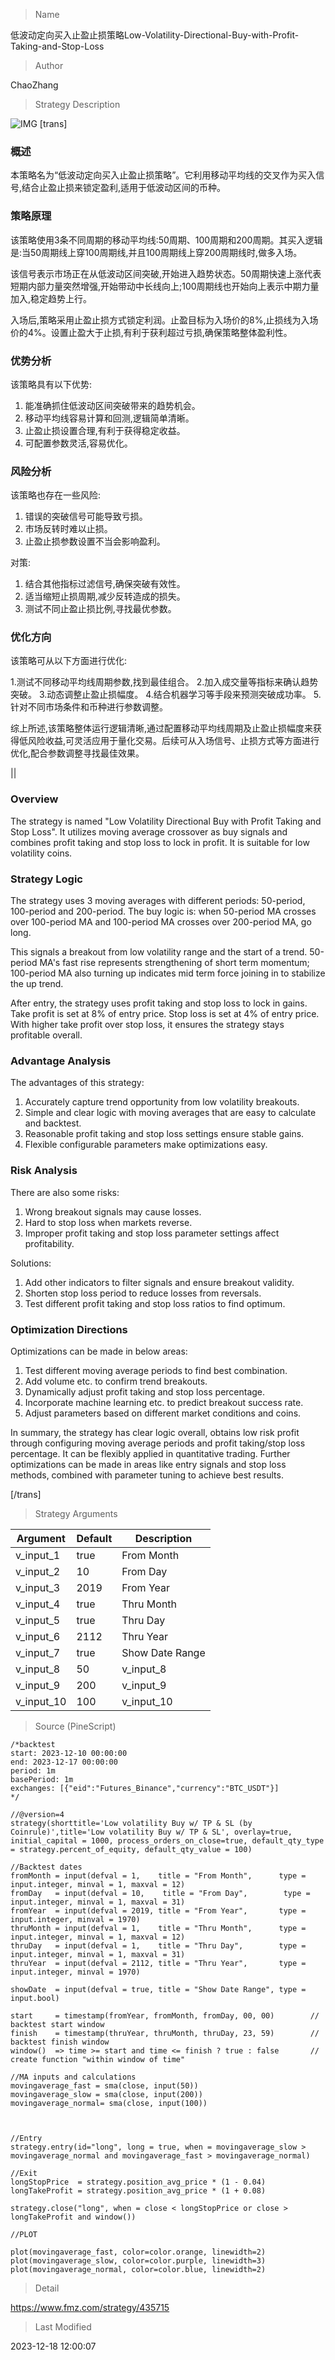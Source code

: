 
> Name

低波动定向买入止盈止损策略Low-Volatility-Directional-Buy-with-Profit-Taking-and-Stop-Loss

> Author

ChaoZhang

> Strategy Description

![IMG](https://www.fmz.com/upload/asset/18ef8c3c3cbc7688a6e.png)
[trans]

### 概述

本策略名为“低波动定向买入止盈止损策略”。它利用移动平均线的交叉作为买入信号,结合止盈止损来锁定盈利,适用于低波动区间的币种。

### 策略原理

该策略使用3条不同周期的移动平均线:50周期、100周期和200周期。其买入逻辑是:当50周期线上穿100周期线,并且100周期线上穿200周期线时,做多入场。

该信号表示市场正在从低波动区间突破,开始进入趋势状态。50周期快速上涨代表短期内部力量突然增强,开始带动中长线向上;100周期线也开始向上表示中期力量加入,稳定趋势上行。

入场后,策略采用止盈止损方式锁定利润。止盈目标为入场价的8%,止损线为入场价的4%。设置止盈大于止损,有利于获利超过亏损,确保策略整体盈利性。

### 优势分析  

该策略具有以下优势:

1. 能准确抓住低波动区间突破带来的趋势机会。
2. 移动平均线容易计算和回测,逻辑简单清晰。  
3. 止盈止损设置合理,有利于获得稳定收益。
4. 可配置参数灵活,容易优化。

### 风险分析

该策略也存在一些风险:  

1. 错误的突破信号可能导致亏损。
2. 市场反转时难以止损。
3. 止盈止损参数设置不当会影响盈利。

对策:

1. 结合其他指标过滤信号,确保突破有效性。
2. 适当缩短止损周期,减少反转造成的损失。 
3. 测试不同止盈止损比例,寻找最优参数。

### 优化方向  

该策略可从以下方面进行优化:

1.测试不同移动平均线周期参数,找到最佳组合。
2.加入成交量等指标来确认趋势突破。 
3.动态调整止盈止损幅度。
4.结合机器学习等手段来预测突破成功率。
5.针对不同市场条件和币种进行参数调整。

综上所述,该策略整体运行逻辑清晰,通过配置移动平均线周期及止盈止损幅度来获得低风险收益,可灵活应用于量化交易。后续可从入场信号、止损方式等方面进行优化,配合参数调整寻找最佳效果。

||

### Overview  

The strategy is named "Low Volatility Directional Buy with Profit Taking and Stop Loss". It utilizes moving average crossover as buy signals and combines profit taking and stop loss to lock in profit. It is suitable for low volatility coins.  

### Strategy Logic  

The strategy uses 3 moving averages with different periods: 50-period, 100-period and 200-period. The buy logic is: when 50-period MA crosses over 100-period MA and 100-period MA crosses over 200-period MA, go long.  

This signals a breakout from low volatility range and the start of a trend. 50-period MA's fast rise represents strengthening of short term momentum; 100-period MA also turning up indicates mid term force joining in to stabilize the up trend.

After entry, the strategy uses profit taking and stop loss to lock in gains. Take profit is set at 8% of entry price. Stop loss is set at 4% of entry price. With higher take profit over stop loss, it ensures the strategy stays profitable overall.  

### Advantage Analysis

The advantages of this strategy:

1. Accurately capture trend opportunity from low volatility breakouts.  
2. Simple and clear logic with moving averages that are easy to calculate and backtest.
3. Reasonable profit taking and stop loss settings ensure stable gains. 
4. Flexible configurable parameters make optimizations easy.

### Risk Analysis  

There are also some risks:

1. Wrong breakout signals may cause losses.  
2. Hard to stop loss when markets reverse.
3. Improper profit taking and stop loss parameter settings affect profitability.

Solutions:  

1. Add other indicators to filter signals and ensure breakout validity.
2. Shorten stop loss period to reduce losses from reversals.
3. Test different profit taking and stop loss ratios to find optimum.

### Optimization Directions

Optimizations can be made in below areas:  

1. Test different moving average periods to find best combination.  
2. Add volume etc. to confirm trend breakouts.
3. Dynamically adjust profit taking and stop loss percentage.  
4. Incorporate machine learning etc. to predict breakout success rate. 
5. Adjust parameters based on different market conditions and coins.

In summary, the strategy has clear logic overall, obtains low risk profit through configuring moving average periods and profit taking/stop loss percentage. It can be flexibly applied in quantitative trading. Further optimizations can be made in areas like entry signals and stop loss methods, combined with parameter tuning to achieve best results.

[/trans]

> Strategy Arguments



|Argument|Default|Description|
|----|----|----|
|v_input_1|true|From Month|
|v_input_2|10|From Day|
|v_input_3|2019|From Year|
|v_input_4|true|Thru Month|
|v_input_5|true|Thru Day|
|v_input_6|2112|Thru Year|
|v_input_7|true|Show Date Range|
|v_input_8|50|v_input_8|
|v_input_9|200|v_input_9|
|v_input_10|100|v_input_10|


> Source (PineScript)

``` pinescript
/*backtest
start: 2023-12-10 00:00:00
end: 2023-12-17 00:00:00
period: 1m
basePeriod: 1m
exchanges: [{"eid":"Futures_Binance","currency":"BTC_USDT"}]
*/

//@version=4
strategy(shorttitle='Low volatility Buy w/ TP & SL (by Coinrule)',title='Low volatility Buy w/ TP & SL', overlay=true, initial_capital = 1000, process_orders_on_close=true, default_qty_type = strategy.percent_of_equity, default_qty_value = 100)

//Backtest dates
fromMonth = input(defval = 1,    title = "From Month",      type = input.integer, minval = 1, maxval = 12)
fromDay   = input(defval = 10,    title = "From Day",        type = input.integer, minval = 1, maxval = 31)
fromYear  = input(defval = 2019, title = "From Year",       type = input.integer, minval = 1970)
thruMonth = input(defval = 1,    title = "Thru Month",      type = input.integer, minval = 1, maxval = 12)
thruDay   = input(defval = 1,    title = "Thru Day",        type = input.integer, minval = 1, maxval = 31)
thruYear  = input(defval = 2112, title = "Thru Year",       type = input.integer, minval = 1970)

showDate  = input(defval = true, title = "Show Date Range", type = input.bool)

start     = timestamp(fromYear, fromMonth, fromDay, 00, 00)        // backtest start window
finish    = timestamp(thruYear, thruMonth, thruDay, 23, 59)        // backtest finish window
window()  => time >= start and time <= finish ? true : false       // create function "within window of time"

//MA inputs and calculations
movingaverage_fast = sma(close, input(50))
movingaverage_slow = sma(close, input(200))
movingaverage_normal= sma(close, input(100))



//Entry 
strategy.entry(id="long", long = true, when = movingaverage_slow > movingaverage_normal and movingaverage_fast > movingaverage_normal)

//Exit
longStopPrice  = strategy.position_avg_price * (1 - 0.04)
longTakeProfit = strategy.position_avg_price * (1 + 0.08)

strategy.close("long", when = close < longStopPrice or close > longTakeProfit and window())

//PLOT

plot(movingaverage_fast, color=color.orange, linewidth=2)
plot(movingaverage_slow, color=color.purple, linewidth=3)
plot(movingaverage_normal, color=color.blue, linewidth=2)

```

> Detail

https://www.fmz.com/strategy/435715

> Last Modified

2023-12-18 12:00:07
